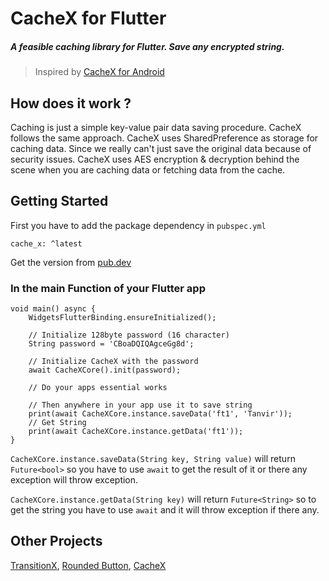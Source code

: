 # CacheX for Flutter

##### A feasible caching library for Flutter. Save any encrypted string.

> Inspired by [CacheX for Android](https://github.com/rommansabbir/CacheX)

## How does it work ?

Caching is just a simple key-value pair data saving procedure. CacheX follows the same approach. CacheX uses SharedPreference as storage for caching data. Since we really can't just save the original data because of security issues. CacheX uses AES encryption & decryption behind the scene when you are caching data or fetching data from the cache.

## Getting Started

First you have to add the package dependency in ```pubspec.yml```

    cache_x: ^latest
Get the version from [pub.dev](https://pub.dev/packages/cache_x)

### In the main Function of your Flutter app

    void main() async {
        WidgetsFlutterBinding.ensureInitialized();

        // Initialize 128byte password (16 character)
        String password = 'CBoaDQIQAgceGg8d';

        // Initialize CacheX with the password
        await CacheXCore().init(password);

        // Do your apps essential works

        // Then anywhere in your app use it to save string
        print(await CacheXCore.instance.saveData('ft1', 'Tanvir'));
        // Get String
        print(await CacheXCore.instance.getData('ft1'));
    }

```CacheXCore.instance.saveData(String key, String value)``` will return ```Future<bool>``` so you have to use ```await``` to get the result of it or there any exception will throw exception.

```CacheXCore.instance.getData(String key)``` will return ```Future<String>``` so to get the string you have to use ```await``` and it will throw exception if there any.

## Other Projects

[TransitionX](https://pub.dev/packages/transition_x), [Rounded Button](https://pub.dev/packages/rounded_button), [CacheX](https://pub.dev/packages/cache_x)
